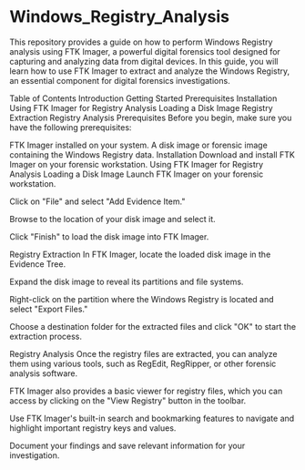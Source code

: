 # Windows_Registry_Analysis
This repository provides a guide on how to perform Windows Registry analysis using FTK Imager, a powerful digital forensics tool designed for capturing and analyzing data from digital devices. In this guide, you will learn how to use FTK Imager to extract and analyze the Windows Registry, an essential component for digital forensics investigations.

Table of Contents
Introduction
Getting Started
Prerequisites
Installation
Using FTK Imager for Registry Analysis
Loading a Disk Image
Registry Extraction
Registry Analysis
Prerequisites
Before you begin, make sure you have the following prerequisites:

FTK Imager installed on your system.
A disk image or forensic image containing the Windows Registry data.
Installation
Download and install FTK Imager on your forensic workstation.
Using FTK Imager for Registry Analysis
Loading a Disk Image
Launch FTK Imager on your forensic workstation.

Click on "File" and select "Add Evidence Item."

Browse to the location of your disk image and select it.

Click "Finish" to load the disk image into FTK Imager.

Registry Extraction
In FTK Imager, locate the loaded disk image in the Evidence Tree.

Expand the disk image to reveal its partitions and file systems.

Right-click on the partition where the Windows Registry is located and select "Export Files."

Choose a destination folder for the extracted files and click "OK" to start the extraction process.

Registry Analysis
Once the registry files are extracted, you can analyze them using various tools, such as RegEdit, RegRipper, or other forensic analysis software.

FTK Imager also provides a basic viewer for registry files, which you can access by clicking on the "View Registry" button in the toolbar.

Use FTK Imager's built-in search and bookmarking features to navigate and highlight important registry keys and values.

Document your findings and save relevant information for your investigation.
